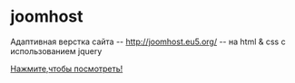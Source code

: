 # joomhost
Адаптивная верстка сайта -- http://joomhost.eu5.org/ -- на html & css с использованием jquery

<a href='https://offme16.github.io/joomhost/'>Нажмите,чтобы посмотреть!</a>

